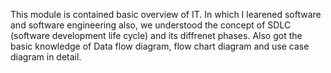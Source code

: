 This module is contained basic overview of IT. In which I learened software and software engineering also, we understood the concept of SDLC (software development life cycle) and its diffrenet phases.
Also got the basic knowledge of Data flow diagram, flow chart diagram and use case diagram in detail.
